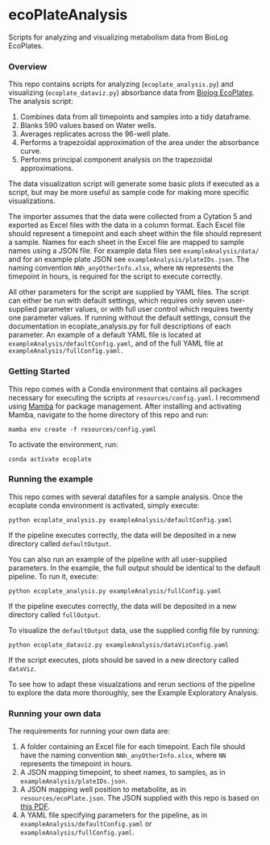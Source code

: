 # ecoPlateAnalysis
Scripts for analyzing and visualizing metabolism data from BioLog EcoPlates.

### Overview

This repo contains scripts for analyzing (`ecoplate_analysis.py`) and visualizing (`ecoplate_dataviz.py`) absorbance data from [Biolog EcoPlates](https://www.biolog.com/products/community-analysis-microplates/ecoplate/). The analysis script:

1. Combines data from all timepoints and samples into a tidy dataframe.
2. Blanks 590 values based on Water wells.
3. Averages replicates across the 96-well plate.
4. Performs a trapezoidal approximation of the area under the absorbance curve.
5. Performs principal component analysis on the trapezoidal approximations.

The data visualization script will generate some basic plots if executed as a script, but may be more useful as sample code for making more specific visualizations.

The importer assumes that the data were collected from a Cytation 5 and exported as Excel files with the data in a column format. Each Excel file should represent a timepoint and each sheet within the file should represent a sample. Names for each sheet in the Excel file are mapped to sample names using a JSON file. For example data files see `exampleAnalysis/data/` and for an example plate JSON see `exampleAnalysis/plateIDs.json`. The naming convention `NNh_anyOtherInfo.xlsx`, where `NN` represents the timepoint in hours, is required for the script to execute correctly.

All other parameters for the script are supplied by YAML files. The script can either be run with default settings, which requires only seven user-supplied parameter values, or with full user control which requires twenty one parameter values. If running without the default settings, consult the documentation in ecoplate_analysis.py for full descriptions of each parameter. An example of a default YAML file is located at `exampleAnalysis/defaultConfig.yaml`, and of the full YAML file at `exampleAnalysis/fullConfig.yaml.`


### Getting Started

This repo comes with a Conda environment that contains all packages necessary for executing the scripts at `resources/config.yaml`. I recommend using [Mamba](https://mamba.readthedocs.io/en/latest/installation/mamba-installation.html) for package management. After installing and activating Mamba, navigate to the home directory of this repo and run:

`mamba env create -f resources/config.yaml`

To activate the environment, run:

`conda activate ecoplate`

### Running the example

This repo comes with several datafiles for a sample analysis. Once the ecoplate conda environment is activated, simply execute:

`python ecoplate_analysis.py exampleAnalysis/defaultConfig.yaml`

If the pipeline executes correctly, the data will be deposited in a new directory called `defaultOutput`.

You can also run an example of the pipeline with all user-supplied parameters. In the example, the full output should be identical to the default pipeline. To run it, execute:

`python ecoplate_analysis.py exampleAnalysis/fullConfig.yaml`

If the pipeline executes correctly, the data will be deposited in a new directory called `fullOutput`.

To visualize the `defaultOutput` data, use the supplied config file by running:

`python ecoplate_dataviz.py exampleAnalysis/dataVizConfig.yaml`

If the script executes, plots should be saved in a new directory called `dataViz`. 

To see how to adapt these visualzations and rerun sections of the pipeline to explore the data more thoroughly, see the Example Exploratory Analysis. 

### Running your own data

The requirements for running your own data are:

1. A folder containing an Excel file for each timepoint. Each file should have the naming convention `NNh_anyOtherInfo.xlsx`, where `NN` represents the timepoint in hours.
2. A JSON mapping timepoint, to sheet names, to samples, as in `exampleAnalysis/plateIDs.json`.
3. A JSON mapping well position to metabolite, as in `resources/ecoPlate.json`. The JSON supplied with this repo is based on [this PDF](https://www.biolog.com/wp-content/uploads/2023/08/00A-012-Rev-F-EcoPlate-IFU.pdf).
4. A YAML file specifying parameters for the pipeline, as in `exampleAnalysis/defaultConfig.yaml` or `exampleAnalysis/fullConfig.yaml`.

